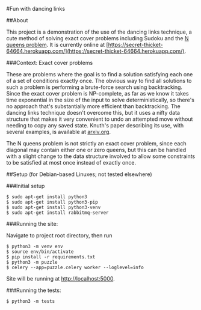 #Fun with dancing links

##About

This project is a demonstration of the use of the dancing links technique, a cute method of solving exact cover problems including Sudoku and the [N queens problem](https://en.wikipedia.org/wiki/Eight_queens_puzzle). It is currently online at [https://secret-thicket-64664.herokuapp.com/](https://secret-thicket-64664.herokuapp.com/).

###Context: Exact cover problems

These are problems where the goal is to find a solution satisfying each one of a set of conditions exactly once. The obvious way to find all solutions to such a problem is performing a brute-force search using backtracking. Since the exact cover problem is NP-complete, as far as we know it takes time exponential in the size of the input to solve deterministically, so there's no approach that's substantially more efficient than backtracking. The dancing links technique doesn't overcome this, but it uses a nifty data structure that makes it very convenient to undo an attempted move without needing to copy any saved state. Knuth's paper describing its use, with several examples, is available at [arxiv.org](http://arxiv.org/abs/cs/0011047).

The N queens problem is not strictly an exact cover problem, since each diagonal may contain either one or zero queens, but this can be handled with a slight change to the data structure involved to allow some constraints to be satisfied at most once instead of exactly once.

##Setup (for Debian-based Linuxes; not tested elsewhere)

###Initial setup

```
$ sudo apt-get install python3
$ sudo apt-get install python3-pip
$ sudo apt-get install python3-venv
$ sudo apt-get install rabbitmq-server
```
###Running the site:

Navigate to project root directory, then run
```
$ python3 -m venv env
$ source env/bin/activate
$ pip install -r requirements.txt
$ python3 -m puzzle
$ celery --app=puzzle.celery worker --loglevel=info
```
Site will be running at [http://localhost:5000](http://localhost:5000).

###Running the tests:

```
$ python3 -m tests
```
